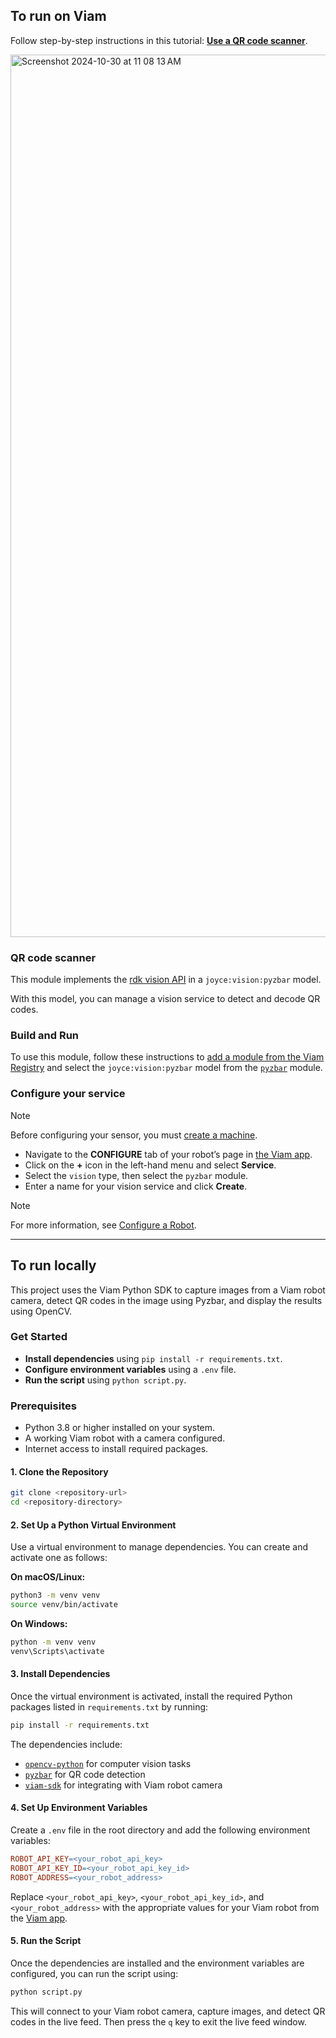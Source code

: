 ## To run on Viam

Follow step-by-step instructions in this tutorial: **[Use a QR code scanner](https://codelabs.viam.com/guide/qrcode/index.html?index=..%2F..index#0)**.

<img width="1412" alt="Screenshot 2024-10-30 at 11 08 13 AM" src="https://github.com/user-attachments/assets/148565a9-9a0c-41a1-b65e-ea97e1de5a75">

### QR code scanner

This module implements the [rdk vision API](https://docs.viam.com/appendix/apis/services/vision/) in a `joyce:vision:pyzbar` model.

With this model, you can manage a vision service to detect and decode QR codes.

### Build and Run

To use this module, follow these instructions to [add a module from the Viam Registry](https://docs.viam.com/registry/configure/#add-a-modular-resource-from-the-viam-registry) and select the `joyce:vision:pyzbar` model from the [`pyzbar`](https://app.viam.com/module/joyce/pyzbar) module.

### Configure your service

> [!NOTE]  
> Before configuring your sensor, you must [create a machine](https://docs.viam.com/cloud/machines/#add-a-new-machine).

- Navigate to the **CONFIGURE** tab of your robot’s page in [the Viam app](https://app.viam.com/).
- Click on the **+** icon in the left-hand menu and select **Service**.
- Select the `vision` type, then select the `pyzbar` module. 
- Enter a name for your vision service and click **Create**.

> [!NOTE]  
> For more information, see [Configure a Robot](https://docs.viam.com/manage/configuration/).
---

## To run locally

This project uses the Viam Python SDK to capture images from a Viam robot camera, detect QR codes in the image using Pyzbar, and display the results using OpenCV.

### Get Started

- **Install dependencies** using `pip install -r requirements.txt`.
- **Configure environment variables** using a `.env` file.
- **Run the script** using `python script.py`.

### Prerequisites

- Python 3.8 or higher installed on your system.
- A working Viam robot with a camera configured.
- Internet access to install required packages.

#### 1. Clone the Repository

```bash
git clone <repository-url>
cd <repository-directory>
```

#### 2. Set Up a Python Virtual Environment

Use a virtual environment to manage dependencies. You can create and activate one as follows:

**On macOS/Linux:**

```bash
python3 -m venv venv
source venv/bin/activate
```

**On Windows:**

```bash
python -m venv venv
venv\Scripts\activate
```

#### 3. Install Dependencies

Once the virtual environment is activated, install the required Python packages listed in `requirements.txt` by running:

```bash
pip install -r requirements.txt
```

The dependencies include:

- [`opencv-python`](https://pypi.org/project/opencv-python/) for computer vision tasks
- [`pyzbar`](https://pypi.org/project/pyzbar/) for QR code detection
- [`viam-sdk`](https://python.viam.dev/) for integrating with Viam robot camera

#### 4. Set Up Environment Variables

Create a `.env` file in the root directory and add the following environment variables:

```makefile
ROBOT_API_KEY=<your_robot_api_key>
ROBOT_API_KEY_ID=<your_robot_api_key_id>
ROBOT_ADDRESS=<your_robot_address>
```

Replace `<your_robot_api_key>`, `<your_robot_api_key_id>`, and `<your_robot_address>` with the appropriate values for your Viam robot from the [Viam app](https://app.viam.com/robots).

#### 5. Run the Script

Once the dependencies are installed and the environment variables are configured, you can run the script using:

```bash
python script.py
```

This will connect to your Viam robot camera, capture images, and detect QR codes in the live feed. Then press the `q` key to exit the live feed window.
